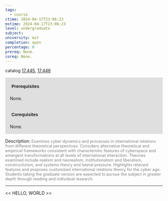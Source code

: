 ```yaml
---
tags:
  - course
ctime: 2024-04-17T23:06:23
mstime: 2024-04-17T23:06:23
level: undergraduate
subject: 
university: mit
completion: open
percentage: 0
prereq: None.
coreq: None.
---
```


catalog [17.445](http://student.mit.edu/catalog/m17b.html#17.445), [17.446](http://student.mit.edu/catalog/m17b.html#17.446)

<span style="display: block; padding: 15px; background-color: rgb(100, 100, 100, 0.2);"><font id="m_prereq1593_0" style="display: block; font-family: Arial, sans-serif; font-weight: bold; padding: 5px">Prerequisites</font><br><span id="prereq1593_0">None.</span></span>
<span style="display: block; padding: 15px; background-color: rgb(100, 100, 100, 0.2);"><font id="m_coreq1593_0" style="display: block; font-family: Arial, sans-serif; font-weight: bold; padding: 5px">Corequisites</font><br><span id="coreq1593_0">None.</span></span>

<font style="">Description:</font>
<font style="color: grey; font-size: 0.8rem;">Examines cyber dynamics and processes in international relations from different theoretical perspectives. Considers alternative theoretical and empirical frameworks consistent with characteristic features of cyberspace and emergent transformations at all levels of international interaction. Theories examined include realism and neorealism, institutionalism and liberalism, constructivism, and systems theory and lateral pressure. Highlights relevant features and proposes customized international relations theory for the cyber age. Students taking the graduate version are expected to pursue the subject in greater depth through reading and individual research.</font>



---

<< HELLO, WORLD >>
